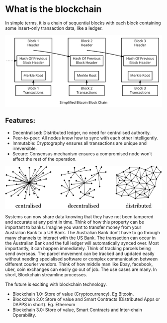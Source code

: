 # What is the blockchain

In simple terms, it is a chain of sequential blocks with each block containing some insert-only transaction data, like a ledger.

![Image credit from Bitcoin.org](assets/blockchain-overview.svg)

## Features:

* Decentralised: Distributed ledger, no need for centralised authority.
* Peer-to-peer: All nodes know how to sync with each other intelligently.
* Immutable: Cryptography ensures all transactions are unique and irreversible.
* Secure: Consensus mechanism ensures a compromised node won’t affect the rest of the operation.

![Differences between centralisation, decentralisation and distributed network](assets/centralised-decentralised-distributed.png)

Systems can now share data knowing that they have not been tampered and accurate at any point in time. Think of how this property can be important to banks. Imagine you want to transfer money from your Australian Bank to a US Bank. The Australian Bank don’t have to go through many channels to interact with the US Bank. The transaction can occur in the Australian Bank and the full ledger will automatically synced over. Most importantly, it can happen immediately. Think of tracking parcels being send overseas. The parcel movement can be tracked and updated easily without needing specialised software or complex communication between different courier vendors. Think of how middle man like Ebay, facebook, uber, coin exchanges can easily go out of job. The use cases are many. In short, Blockchain streamline processes.

The future is exciting with blockchain technology.

* Blockchain 1.0: Store of value (Cryptocurrency). Eg Bitcoin.
* Blockchain 2.0: Store of value and Smart Contracts (Distributed Apps or DAPPS in short). Eg. Ethereum
* Blockchain 3.0: Store of value, Smart Contracts and Inter-chain Operability.
